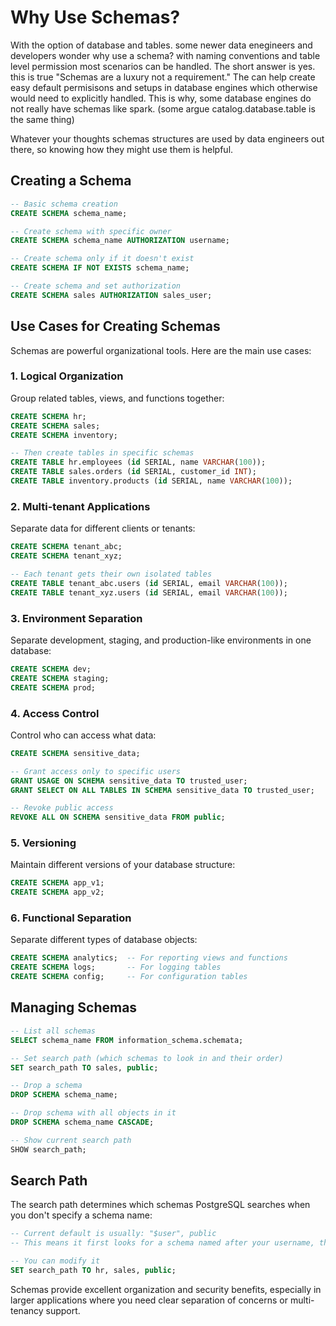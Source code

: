 # Why Use Schemas?
With the option of database and tables. some newer data enegineers and developers wonder why use a schema? with naming conventions and table level permission most scenarios can be handled. The short answer is yes. this is true "Schemas are a luxury not a requirement." The can help create easy default permisisons and setups in database engines which otherwise would need to explicitly handled. This is why, some database engines do not really have schemas like spark. (some argue catalog.database.table is the same thing)

Whatever your thoughts schemas structures are used by data engineers out there, so knowing how they might use them is helpful.

## Creating a Schema

```sql
-- Basic schema creation
CREATE SCHEMA schema_name;

-- Create schema with specific owner
CREATE SCHEMA schema_name AUTHORIZATION username;

-- Create schema only if it doesn't exist
CREATE SCHEMA IF NOT EXISTS schema_name;

-- Create schema and set authorization
CREATE SCHEMA sales AUTHORIZATION sales_user;
```

## Use Cases for Creating Schemas

Schemas are powerful organizational tools. Here are the main use cases:

### 1. **Logical Organization**
Group related tables, views, and functions together:
```sql
CREATE SCHEMA hr;
CREATE SCHEMA sales;
CREATE SCHEMA inventory;

-- Then create tables in specific schemas
CREATE TABLE hr.employees (id SERIAL, name VARCHAR(100));
CREATE TABLE sales.orders (id SERIAL, customer_id INT);
CREATE TABLE inventory.products (id SERIAL, name VARCHAR(100));
```

### 2. **Multi-tenant Applications**
Separate data for different clients or tenants:
```sql
CREATE SCHEMA tenant_abc;
CREATE SCHEMA tenant_xyz;

-- Each tenant gets their own isolated tables
CREATE TABLE tenant_abc.users (id SERIAL, email VARCHAR(100));
CREATE TABLE tenant_xyz.users (id SERIAL, email VARCHAR(100));
```

### 3. **Environment Separation**
Separate development, staging, and production-like environments in one database:
```sql
CREATE SCHEMA dev;
CREATE SCHEMA staging;
CREATE SCHEMA prod;
```

### 4. **Access Control**
Control who can access what data:
```sql
CREATE SCHEMA sensitive_data;

-- Grant access only to specific users
GRANT USAGE ON SCHEMA sensitive_data TO trusted_user;
GRANT SELECT ON ALL TABLES IN SCHEMA sensitive_data TO trusted_user;

-- Revoke public access
REVOKE ALL ON SCHEMA sensitive_data FROM public;
```

### 5. **Versioning**
Maintain different versions of your database structure:
```sql
CREATE SCHEMA app_v1;
CREATE SCHEMA app_v2;
```

### 6. **Functional Separation**
Separate different types of database objects:
```sql
CREATE SCHEMA analytics;  -- For reporting views and functions
CREATE SCHEMA logs;       -- For logging tables
CREATE SCHEMA config;     -- For configuration tables
```

## Managing Schemas

```sql
-- List all schemas
SELECT schema_name FROM information_schema.schemata;

-- Set search path (which schemas to look in and their order)
SET search_path TO sales, public;

-- Drop a schema
DROP SCHEMA schema_name;

-- Drop schema with all objects in it
DROP SCHEMA schema_name CASCADE;

-- Show current search path
SHOW search_path;
```

## Search Path

The search path determines which schemas PostgreSQL searches when you don't specify a schema name:

```sql
-- Current default is usually: "$user", public
-- This means it first looks for a schema named after your username, then public

-- You can modify it
SET search_path TO hr, sales, public;
```

Schemas provide excellent organization and security benefits, especially in larger applications where you need clear separation of concerns or multi-tenancy support.
